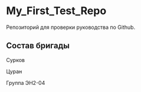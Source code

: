 # My_First_Test_Repo

Репозиторий для проверки руководства по Github.

## Состав бригады
Сурков

Цуран

Группа ЭН2-04